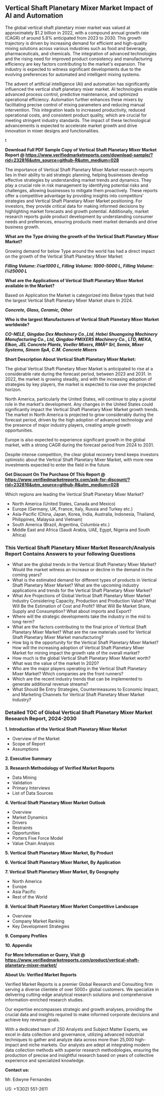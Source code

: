 <h2>Vertical Shaft Planetary Mixer Market Impact of AI and Automation</h2><p>The global vertical shaft planetary mixer market was valued at approximately $1.2 billion in 2022, with a compound annual growth rate (CAGR) of around 5.8% anticipated from 2023 to 2030. This growth trajectory is driven by increasing demand for efficient and high-quality mixing solutions across various industries such as food and beverage, pharmaceuticals, and chemicals. The integration of advanced technologies and the rising need for improved product consistency and manufacturing efficiency are key factors contributing to the market's expansion. The industry is expected to witness significant developments due to the evolving preferences for automated and intelligent mixing systems.</p><p>The advent of artificial intelligence (AI) and automation has significantly influenced the vertical shaft planetary mixer market. AI technologies enable advanced process control, predictive maintenance, and optimized operational efficiency. Automation further enhances these mixers by facilitating precise control of mixing parameters and reducing manual intervention. This integration leads to increased productivity, reduced operational costs, and consistent product quality, which are crucial for meeting stringent industry standards. The impact of these technological advancements is expected to accelerate market growth and drive innovation in mixer designs and functionalities.</p>t</p><p id="" class=""><strong>Download Full PDF Sample Copy of Vertical Shaft Planetary Mixer Market Report @ <a href="https://www.verifiedmarketreports.com/download-sample/?rid=232816&utm_source=github-R&utm_medium=028" target="_blank">https://www.verifiedmarketreports.com/download-sample/?rid=232816&utm_source=github-R&utm_medium=028</a></strong></p><p>The importance of&nbsp;Vertical Shaft Planetary Mixer Market research reports lies in their ability to aid strategic planning, helping businesses develop effective strategies by understanding market trends and dynamics. They play a crucial role in risk management by identifying potential risks and challenges, allowing businesses to mitigate them proactively. These reports offer a competitive advantage by providing insights into competitors' strategies and Vertical Shaft Planetary Mixer Market positioning. For investors, they provide critical data for making informed decisions by highlighting market forecasts and growth potential. Additionally, market research reports guide product development by understanding consumer needs and preferences, ensuring products meet market demands and drive business growth.</p><p><strong>What are the&nbsp;Type driving the growth of the Vertical Shaft Planetary Mixer Market?</strong></p><p id="" class="">Growing demand for below Type around the world has had a direct impact on the growth of the Vertical Shaft Planetary Mixer Market:</p><em><strong>Filling Volume: ï¼œ1000 L, Filling Volume: 1000-5000 L, Filling Volume: ï¼ž5000 L</strong></em></p><strong>What are the&nbsp;Applications&nbsp;of Vertical Shaft Planetary Mixer Market available in the Market?</strong></p><p id="" class="">Based on Application the Market is categorized into Below types that held the largest Vertical Shaft Planetary Mixer Market share In 2024.</p><em><strong>Concrete, Glass, Ceramic, Other</strong></em></p><strong>Who is the largest Manufacturers of Vertical Shaft Planetary Mixer Market worldwide?</strong></p><p><em><strong>CO-NELE, Qingdao Dex Machinery Co.,Ltd, Hebei Shuangxing Machinery Manufacturing Co., Ltd, Qingdao PMIXERS Machinery Co., LTD, MEKA, Elkon, JEL Concrete Plants, Voeller Mixers, RMÂ® Srl, Semix, Mixer Systems, Simem SpA, C.M. Concrete Mixers</strong></em></p><p id="" class=""><strong>Short Description About Vertical Shaft Planetary Mixer Market:</strong></p><p>The global Vertical Shaft Planetary Mixer Market is anticipated to rise at a considerable rate during the forecast period, between 2023 and 2031. In 2022, the market is growing steadily, and with the increasing adoption of strategies by key players, the market is expected to rise over the projected horizon.</p><p>North America, particularly the United States, will continue to play a pivotal role in the market's development. Any changes in the United States could significantly impact the Vertical Shaft Planetary Mixer Market growth trends. The market in North America is projected to grow considerably during the forecast period, driven by the high adoption of advanced technology and the presence of major industry players, creating ample growth opportunities.</p><p>Europe is also expected to experience significant growth in the global market, with a strong CAGR during the forecast period from 2024 to 2031.</p><p>Despite intense competition, the clear global recovery trend keeps investors optimistic about the Vertical Shaft Planetary Mixer Market, with more new investments expected to enter the field in the future.</p><p id="" class=""><strong>Get Discount On The Purchase Of This Report @ <a href="https://www.verifiedmarketreports.com/ask-for-discount/?rid=232816&utm_source=github-R&utm_medium=028" target="_blank">https://www.verifiedmarketreports.com/ask-for-discount/?rid=232816&utm_source=github-R&utm_medium=028</a></strong></p>Which regions are leading the Vertical Shaft Planetary Mixer Market?</p><ul><li>North America (United States, Canada and Mexico)</li><li>Europe (Germany, UK, France, Italy, Russia and Turkey etc.)</li><li>Asia-Pacific (China, Japan, Korea, India, Australia, Indonesia, Thailand, Philippines, Malaysia and Vietnam)</li><li>South America (Brazil, Argentina, Columbia etc.)</li><li>Middle East and Africa (Saudi Arabia, UAE, Egypt, Nigeria and South Africa)</li></ul><h3 id="" class="">This Vertical Shaft Planetary Mixer Market Research/Analysis Report Contains Answers to your following Questions</h3><ul><li>What are the global trends in the Vertical Shaft Planetary Mixer Market? Would the market witness an increase or decline in the demand in the coming years?</li><li>What is the estimated demand for different types of products in Vertical Shaft Planetary Mixer Market? What are the upcoming industry applications and trends for the Vertical Shaft Planetary Mixer Market?</li><li>What Are Projections of Global Vertical Shaft Planetary Mixer Market Industry Considering Capacity, Production and Production Value? What Will Be the Estimation of Cost and Profit? What Will Be Market Share, Supply and Consumption? What about imports and Export?</li><li>Where will the strategic developments take the industry in the mid to long-term?</li><li>What are the factors contributing to the final price of Vertical Shaft Planetary Mixer Market? What are the raw materials used for Vertical Shaft Planetary Mixer Market manufacturing?</li><li>How big is the opportunity for the Vertical Shaft Planetary Mixer Market? How will the increasing adoption of Vertical Shaft Planetary Mixer Market for mining impact the growth rate of the overall market?</li><li>How much is the global Vertical Shaft Planetary Mixer Market worth? What was the value of the market In 2020?</li><li>Who are the major players operating in the Vertical Shaft Planetary Mixer Market? Which companies are the front runners?</li><li>Which are the recent industry trends that can be implemented to generate additional revenue streams?</li><li>What Should Be Entry Strategies, Countermeasures to Economic Impact, and Marketing Channels for Vertical Shaft Planetary Mixer Market Industry?</li></ul><h3 id="" class="">Detailed TOC of Global Vertical Shaft Planetary Mixer Market Research Report, 2024-2030</h3><p id="" class=""><strong>1. Introduction of the Vertical Shaft Planetary Mixer Market</strong></p><ul><li>Overview of the Market</li><li>Scope of Report</li><li>Assumptions</li></ul><p id="" class=""><strong>2. Executive Summary</strong></p><p id="" class=""><strong>3. Research Methodology of Verified Market Reports</strong></p><ul><li>Data Mining</li><li>Validation</li><li>Primary Interviews</li><li>List of Data Sources</li></ul><p id="" class=""><strong>4. Vertical Shaft Planetary Mixer Market Outlook</strong></p><ul><li>Overview</li><li>Market Dynamics</li><li>Drivers</li><li>Restraints</li><li>Opportunities</li><li>Porters Five Force Model</li><li>Value Chain Analysis</li></ul><p id="" class=""><strong>5. Vertical Shaft Planetary Mixer Market, By Product</strong></p><p id="" class=""><strong>6. Vertical Shaft Planetary Mixer Market, By Application</strong></p><p id="" class=""><strong>7. Vertical Shaft Planetary Mixer Market, By Geography</strong></p><ul><li>North America</li><li>Europe</li><li>Asia Pacific</li><li>Rest of the World</li></ul><p id="" class=""><strong>8. Vertical Shaft Planetary Mixer Market Competitive Landscape</strong></p><ul><li>Overview</li><li>Company Market Ranking</li><li>Key Development Strategies</li></ul><p id="" class=""><strong>9. Company Profiles</strong></p><p id="" class=""><strong>10. Appendix</strong></p><p id="" class=""><strong>For More Information or Query, Visit @ <a href="https://www.verifiedmarketreports.com/product/vertical-shaft-planetary-mixer-market/" target="_blank">https://www.verifiedmarketreports.com/product/vertical-shaft-planetary-mixer-market/</a></strong></p><p id="" class=""><strong>About Us: Verified Market Reports</strong></p><p id="" class="">Verified Market Reports is a premier Global Research and Consulting firm serving a diverse clientele of over 5000+ global customers. We specialize in delivering cutting-edge analytical research solutions and comprehensive information-enriched research studies.</p><p id="" class="">Our expertise encompasses strategic and growth analyses, providing the crucial data and insights required to make informed corporate decisions and achieve key revenue goals.</p><p id="" class="">With a dedicated team of 250 Analysts and Subject Matter Experts, we excel in data collection and governance, utilizing advanced industrial techniques to gather and analyze data across more than 25,000 high-impact and niche markets. Our analysts are adept at integrating modern data collection methods with superior research methodologies, ensuring the production of precise and insightful research based on years of collective experience and specialized knowledge.</p><p id="" class=""><strong>Contact us:</strong></p><p id="" class="">Mr. Edwyne Fernandes</p><p id="" class="">US: +1(302) 551-2611</p>